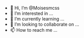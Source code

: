 - 👋 Hi, I’m @Moisesmcss
- 👀 I’m interested in ...
- 🌱 I’m currently learning ...
- 💞️ I’m looking to collaborate on ...
- 📫 How to reach me ...

<!---
MoisesMCsanchez/MoisesMCsanchez is a ✨ special ✨ repository because its `README.md` (this file) appears on your GitHub profile.
You can click the Preview link to take a look at your changes.
--->

